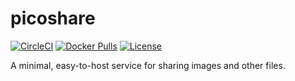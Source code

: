 # picoshare

[![CircleCI](https://circleci.com/gh/mtlynch/picoshare.svg?style=svg)](https://circleci.com/gh/mtlynch/picoshare)
[![Docker Pulls](https://img.shields.io/docker/pulls/mtlynch/picoshare.svg?maxAge=604800)](https://hub.docker.com/r/mtlynch/picoshare/)
[![License](http://img.shields.io/:license-agpl-blue.svg?style=flat-square)](LICENSE)

A minimal, easy-to-host service for sharing images and other files.
